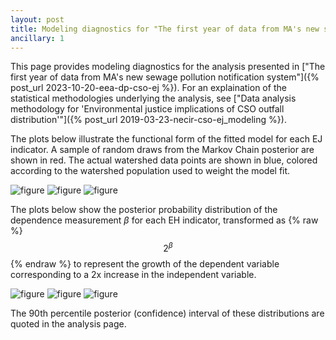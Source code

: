 ```yaml
---
layout: post
title: Modeling diagnostics for "The first year of data from MA's new sewage pollution notification system"
ancillary: 1
---
```


This page provides modeling diagnostics for the analysis presented in ["The first year of data from MA's new sewage pollution notification system"]({% post_url 2023-10-20-eea-dp-cso-ej %}). For an explaination of the statistical methodologies underlying the analysis, see ["Data analysis methodology for 'Environmental justice implications of CSO outfall distribution'"]({% post_url 2019-03-23-necir-cso-ej_modeling %}).

The plots below illustrate the functional form of the fitted model for each EJ indicator.  A sample of random draws from the Markov Chain posterior are shown in red.  The actual watershed data points are shown in blue, colored according to the watershed population used to weight the model fit.

![figure](/assets/figures/MAEEADP_through_sept_2023_Watershed_stanfit_LINGISOPCT.png)
![figure](/assets/figures/MAEEADP_through_sept_2023_Watershed_stanfit_LOWINCPCT.png)
![figure](/assets/figures/MAEEADP_through_sept_2023_Watershed_stanfit_MINORPCT.png)

The plots below show the posterior probability distribution of the dependence measurement *&beta;* for each EH indicator, transformed as {% raw %}$$2^\beta$${% endraw %} to represent the growth of the dependent variable corresponding to a 2x increase in the independent variable.

![figure](/assets/figures/MAEEADP_through_sept_2023_Watershed_stanfit_beta_LINGISOPCT.png)
![figure](/assets/figures/MAEEADP_through_sept_2023_Watershed_stanfit_beta_LOWINCPCT.png)
![figure](/assets/figures/MAEEADP_through_sept_2023_Watershed_stanfit_beta_MINORPCT.png)

The 90th percentile posterior (confidence) interval of these distributions are quoted in the analysis page.
